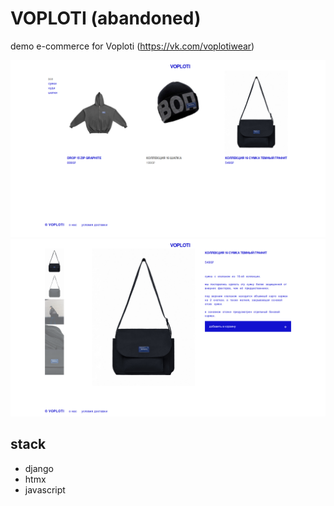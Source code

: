 # VOPLOTI (abandoned)

demo e-commerce for Voploti (https://vk.com/voplotiwear)

![home](./img/home.png)
![detail](./img/detail.png)

## stack

- django
- htmx
- javascript
